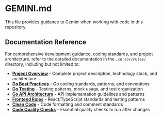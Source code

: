 # GEMINI.md

This file provides guidance to Gemini when working with code in this repository.

## Documentation Reference

For comprehensive development guidance, coding standards, and project architecture, refer to the detailed documentation in the `.cursor/rules/` directory, including but not limited to:

- **[Project Overview](file://.cursor/rules/project-overview.mdc)** - Complete project description, technology stack, and architecture
- **[Go Best Practices](file://.cursor/rules/go-best-practices.mdc)** - Go coding standards, patterns, and conventions
- **[Go Testing](file://.cursor/rules/go-testing.mdc)** - Testing patterns, mock usage, and test organization
- **[Go API Architecture](file://.cursor/rules/go-ec-api-architecture.mdc)** - API implementation guidelines and patterns
- **[Frontend Rules](file://.cursor/rules/frontend-rules.mdc)** - React/TypeScript standards and testing patterns
- **[Clean Code](file://.cursor/rules/clean-code.mdc)** - Code formatting and comment standards
- **[Code Quality Checks](file://.cursor/rules/code-quality-checks.mdc)** - Essential quality checks to run after changes
